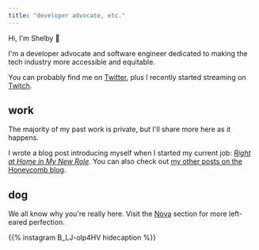 ```yaml
---
title: "developer advocate, etc."
---
```


Hi, I'm Shelby 👋

I'm a developer advocate and software engineer dedicated to making the tech industry more accessible and equitable.

You can probably find me on [Twitter](http://twitter.com/shelbyspees), plus I recently started streaming on [Twitch](http://twitch.tv/shelbyspees).

## work

The majority of my past work is private, but I'll share more here as it happens.

I wrote a blog post introducing myself when I started my current job: [*Right at Home in My New Role*](https://www.honeycomb.io/blog/right-at-home-in-my-new-role/). You can also check out [my other posts on the Honeycomb blog](https://www.honeycomb.io/author/shelby/).

<!-- TODO add this section back in when I have a more interesting list
## code

- [grindrlabs/revolution](https://github.com/grindrlabs/revolution)
-->

## dog

We all know why you're really here. Visit the [Nova](/nova) section for more left-eared perfection.

{{% instagram B_LJ-olp4HV hidecaption %}}
